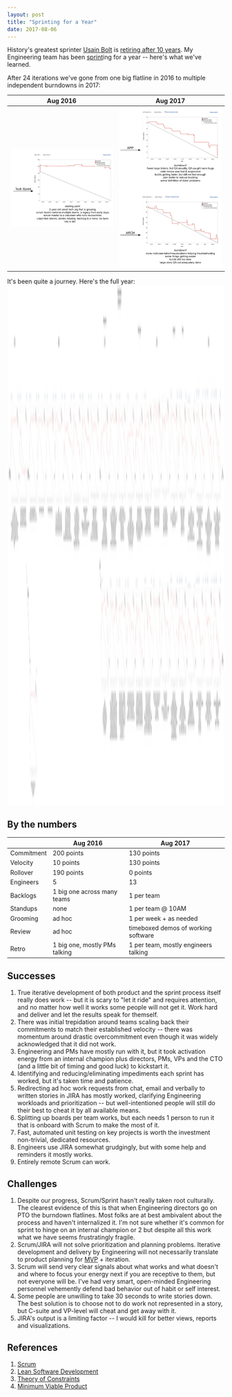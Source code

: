 ```yaml
---
layout: post
title: "Sprinting for a Year"
date: 2017-08-06
---
```



History's greatest sprinter [Usain Bolt](https://en.wikipedia.org/wiki/Usain_Bolt) is [retiring after 10 years](https://www.si.com/track-and-field/2017/08/03/usain-bolt-retirement-world-championships-olympics-jamaica). My Engineering team has been [sprint](https://en.wikipedia.org/wiki/Scrum_(software_development))ing for a year -- here's what we've learned.


After 24 iterations we've gone from one big flatline in 2016 to multiple independent burndowns in 2017:


| Aug 2016                       | Aug 2017                               |
|--------------------------------|----------------------------------------|
| ![Start](/i/sprint-for-a-year-2017/start.png) | ![Today](/i/sprint-for-a-year-2017/today.png) |



It's been quite a journey. Here's the full year:<br/>
<img height="1201" width="11102" title="" alt="" src="/vis/sprinting-for-a-year/tech-sprint.png">


## By the numbers

|            | Aug 2016                       | Aug 2017                               |
|------------|--------------------------------|----------------------------------------|
| Commitment | 200 points                     | 130 points                             |
| Velocity   | 10 points                      | 130 points                             |
| Rollover   | 190 points                     | 0 points                               |
| Engineers  | 5                              | 13                                     |
| Backlogs   | 1 big one across many teams    | 1 per team                             |
| Standups   | none                           | 1 per team @ 10AM                      |
| Grooming   | ad hoc                         | 1 per week + as needed                 |
| Review     | ad hoc                         | timeboxed demos of working software    |
| Retro      | 1 big one, mostly PMs talking  | 1 per team, mostly engineers talking   |


## Successes

1. True iterative development of both product and the sprint process itself really does work -- but it is scary to "let it ride" and requires attention, and no matter how well it works some people will not get it. Work hard and deliver and let the results speak for themself.
2. There was initial trepidation around teams scaling back their commitments to match their established velocity -- there was momentum around drastic overcommitment even though it was widely acknowledged that it did not work.
3. Engineering and PMs have mostly run with it, but it took activation energy from an internal champion plus directors, PMs, VPs and the CTO (and a little bit of timing and good luck) to kickstart it.
4. Identifying and reducing/eliminating impediments each sprint has worked, but it's taken time and patience.
5. Redirecting ad hoc work requests from chat, email and verbally to written stories in JIRA has mostly worked, clarifying Engineering workloads and prioritization -- but well-intentioned people will still do their best to cheat it by all available means.
6. Splitting up boards per team works, but each needs 1 person to run it that is onboard with Scrum to make the most of it.
7. Fast, automated unit testing on key projects is worth the investment non-trivial, dedicated resources.
8. Engineers use JIRA somewhat grudgingly, but with some help and reminders it mostly works.
9. Entirely remote Scrum can work.


## Challenges

1. Despite our progress, Scrum/Sprint hasn't really taken root culturally. The clearest evidence of this is that when Engineering directors go on PTO the burndown flatlines. Most folks are at best ambivalent about the process and haven't internalized it. I'm not sure whether it's common for sprint to hinge on an internal champion or 2 but despite all this work what we have seems frustratingly fragile.
2. Scrum/JIRA will not solve prioritization and planning problems. Iterative development and delivery by Engineering will not necessarily translate to product planning for [MVP](https://en.wikipedia.org/wiki/Minimum_viable_product) + iteration.
3. Scrum will send very clear signals about what works and what doesn't and where to focus your energy next if you are receptive to them, but not everyone will be. I've had very smart, open-minded Engineering personnel vehemently defend bad behavior out of habit or self interest.
4. Some people are unwilling to take 30 seconds to write stories down. The best solution is to choose not to do work not represented in a story, but C-suite and VP-level will cheat and get away with it.
5. JIRA's output is a limiting factor -- I would kill for better views, reports and visualizations.


## References

1. [Scrum](https://en.wikipedia.org/wiki/Scrum_(software_development))
2. [Lean Software Development](https://en.wikipedia.org/wiki/Lean_software_development)
3. [Theory of Constraints](https://en.wikipedia.org/wiki/Theory_of_constraints)
4. [Minimum Viable Product](https://en.wikipedia.org/wiki/Minimum_viable_product)

